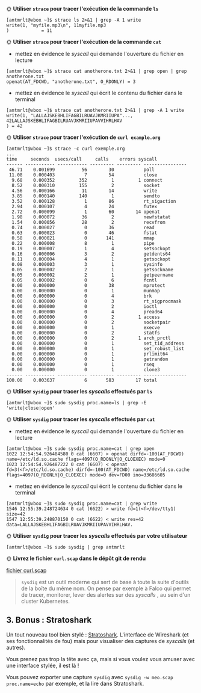 🌞 **Utiliser `strace` pour tracer l'exécution de la commande `ls`**

```
[antmrlt@vbox ~]$ strace ls 2>&1 | grep -A 1 write
write(1, "myfile.mp3\n", 11myfile.mp3
)            = 11
```

🌞 **Utiliser `strace` pour tracer l'exécution de la commande `cat`**

- mettez en évidence le *syscall* qui demande l'ouverture du fichier en lecture
```
[antmrlt@vbox ~]$ strace cat anotherone.txt 2>&1 | grep open | grep anotherone.txt
openat(AT_FDCWD, "anotherone.txt", O_RDONLY) = 3
```
- mettez en évidence le *syscall* qui écrit le contenu du fichier dans le terminal
```
[antmrlt@vbox ~]$ strace cat anotherone.txt 2>&1 | grep -A 1 write
write(1, "LALLAJSKEBHLIFAGBILRUAVJKMRIIUPA"..., 42LALLAJSKEBHLIFAGBILRUAVJKMRIIUPAVVIHRLHAV
) = 42
```

🌞 **Utiliser `strace` pour tracer l'exécution de `curl example.org`**

```
[antmrlt@vbox ~]$ strace -c curl exemple.org
...
time     seconds  usecs/call     calls    errors syscall
------ ----------- ----------- --------- --------- ----------------
 46.71    0.001699          56        30           poll
 11.08    0.000403           7        54           close
  9.68    0.000352         352         1         1 connect
  8.52    0.000310         155         2           socket
  4.56    0.000166          11        14           write
  3.85    0.000140         140         1           sendto
  3.52    0.000128           1        86           rt_sigaction
  2.94    0.000107           4        24           futex
  2.72    0.000099           1        60        14 openat
  1.98    0.000072          36         2           newfstatat
  1.54    0.000056          28         2           recvfrom
  0.74    0.000027           0        36           read
  0.63    0.000023           0        46           fstat
  0.58    0.000021           0       141           mmap
  0.22    0.000008           8         1           pipe
  0.19    0.000007           1         4           setsockopt
  0.16    0.000006           3         2           getdents64
  0.11    0.000004           4         1           getsockopt
  0.08    0.000003           3         1           sysinfo
  0.05    0.000002           2         1           getsockname
  0.05    0.000002           2         1           getpeername
  0.05    0.000002           0         6           fcntl
  0.00    0.000000           0        38           mprotect
  0.00    0.000000           0         1           munmap
  0.00    0.000000           0         4           brk
  0.00    0.000000           0         3           rt_sigprocmask
  0.00    0.000000           0         2           ioctl
  0.00    0.000000           0         4           pread64
  0.00    0.000000           0         2         1 access
  0.00    0.000000           0         2           socketpair
  0.00    0.000000           0         1           execve
  0.00    0.000000           0         2           statfs
  0.00    0.000000           0         2         1 arch_prctl
  0.00    0.000000           0         1           set_tid_address
  0.00    0.000000           0         1           set_robust_list
  0.00    0.000000           0         1           prlimit64
  0.00    0.000000           0         1           getrandom
  0.00    0.000000           0         1           rseq
  0.00    0.000000           0         1           clone3
------ ----------- ----------- --------- --------- ----------------
100.00    0.003637           6       583        17 total
```

🌞 **Utiliser `sysdig` pour tracer les *syscalls*  effectués par `ls`**

```
[antmrlt@vbox ~]$ sudo sysdig proc.name=ls | grep -E 'write|close|open'
```

🌞 **Utiliser `sysdig` pour tracer les *syscalls*  effectués par `cat`**

- mettez en évidence le *syscall* qui demande l'ouverture du fichier en lecture
```
[antmrlt@vbox ~]$ sudo sysdig proc.name=cat | grep open
1022 12:54:54.926484580 0 cat (6607) > openat dirfd=-100(AT_FDCWD) name=/etc/ld.so.cache flags=4097(O_RDONLY|O_CLOEXEC) mode=0
1023 12:54:54.926487222 0 cat (6607) < openat fd=3(<f>/etc/ld.so.cache) dirfd=-100(AT_FDCWD) name=/etc/ld.so.cache flags=4097(O_RDONLY|O_CLOEXEC) mode=0 dev=FD00 ino=33686605
```
- mettez en évidence le *syscall* qui écrit le contenu du fichier dans le terminal
```
[antmrlt@vbox ~]$ sudo sysdig proc.name=cat | grep write
1546 12:55:39.248724634 0 cat (6622) > write fd=1(<f>/dev/tty1) size=42
1547 12:55:39.248870150 0 cat (6622) < write res=42 data=LALLAJSKEBHLIFAGBILRUAVJKMRIIUPAVVIHRLHAV.
```

🌞 **Utiliser `sysdig` pour tracer les *syscalls*  effectués par votre utilisateur**

```
[antmrlt@vbox ~]$ sudo sysdig | grep antmrlt
```

🌞 **Livrez le fichier `curl.scap` dans le dépôt git de rendu**

[fichier curl.scap](curl.scap)

> `sysdig` est un outil moderne qui sert de base à toute la suite d'outils de la boîte du même nom. On pense par exemple à Falco qui permet de tracer, monitorer, lever des alertes sur des *syscalls* , au sein d'un cluster Kubernetes.

## 3. Bonus : Stratoshark

Un tout nouveau tool bien stylé : [Stratoshark](https://wiki.wireshark.org/Stratoshark). L'interface de Wireshark (et ses fonctionnalités de fou) mais pour visualiser des captures de *syscalls*  (et autres).

Vous prenez pas trop la tête avec ça, mais si vous voulez vous amuser avec une interface stylée, il est là !

Vous pouvez exporter une capture `sysdig` avec `sysdig -w meo.scap proc.name=echo` par exemple, et la lire dans Stratoshark. 
